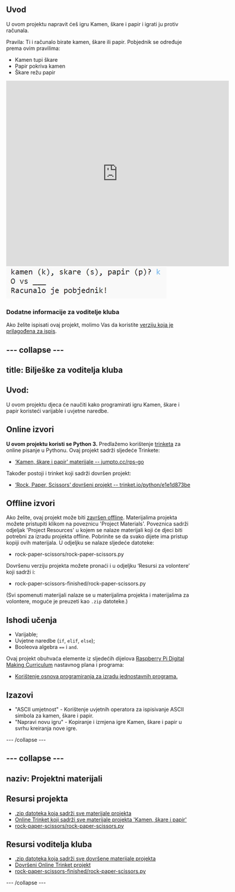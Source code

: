 ## Uvod

U ovom projektu napravit ćeš igru Kamen, škare i papir ​​i igrati ju protiv računala.

Pravila: Ti i računalo birate kamen, škare ili papir. Pobjednik se određuje prema ovim pravilima:

* Kamen tupi škare
* Papir pokriva kamen
* Škare režu papir

<div class="trinket">
  <iframe src="https://trinket.io/embed/python/e1e1d873be?outputOnly=true&start=result" width="600" height="500" frameborder="0" marginwidth="0" marginheight="0" allowfullscreen>
  </iframe>
  <img src="images/rps-final.png">
</div>

### Dodatne informacije za voditelje kluba

Ako želite ispisati ovaj projekt, molimo Vas da koristite [verziju koja je prilagođena za ispis](https://projects.raspberrypi.org/en/projects/rock-paper-scissors/print).

## \--- collapse \---

## title: Bilješke za voditelja kluba

## Uvod:

U ovom projektu djeca će naučiti kako programirati igru Kamen, škare i papir koristeći varijable i uvjetne naredbe.

## Online izvori

**U ovom projektu koristi se Python 3.** Predlažemo korištenje [trinketa](https://trinket.io/) za online pisanje u Pythonu. Ovaj projekt sadrži sljedeće Trinkete:

* [‘Kamen, škare i papir' materijale -- jumpto.cc/rps-go](http://jumpto.cc/rps-go)

Također postoji i trinket koji sadrži dovršen projekt:

* [‘Rock, Paper, Scissors’ dovršeni projekt -- trinket.io/python/e1e1d873be](https://trinket.io/python/e1e1d873be)

## Offline izvori

Ako želite, ovaj projekt može biti [završen offline](https://www.codeclubprojects.org/en-GB/resources/python-working-offline/). Materijalima projekta možete pristupiti klikom na poveznicu 'Project Materials'. Poveznica sadrži odjeljak 'Project Resources' u kojem se nalaze materijali koji će djeci biti potrebni za izradu projekta offline. Pobrinite se da svako dijete ima pristup kopiji ovih materijala. U odjeljku se nalaze sljedeće datoteke:

* rock-paper-scissors/rock-paper-scissors.py

Dovršenu verziju projekta možete pronaći i u odjeljku ‘Resursi za volontere’ koji sadrži i:

* rock-paper-scissors-finished/rock-paper-scissors.py

(Svi spomenuti materijali nalaze se u materijalima projekta i materijalima za volontere, moguće je preuzeti kao `.zip` datoteke.)

## Ishodi učenja

* Varijable;
* Uvjetne naredbe (`if`, `elif`, `else`); 
* Booleova algebra `==` i `and`.

Ovaj projekt obuhvaća elemente iz sljedećih dijelova [Raspberry Pi Digital Making Curriculum](http://rpf.io/curriculum) nastavnog plana i programa:

* [Korištenje osnova programiranja za izradu jednostavnih programa.](https://www.raspberrypi.org/curriculum/programming/creator)

## Izazovi

* "ASCII umjetnost" - Korištenje uvjetnih operatora za ispisivanje ASCII simbola za kamen, škare i papir. 
* "Napravi novu igru" - Kopiranje i izmjena igre Kamen, škare i papir u svrhu kreiranja nove igre. 

\--- /collapse \---

## \--- collapse \---

## naziv: Projektni materijali

## Resursi projekta

* [.zip datoteka koja sadrži sve materijale projekta](resources/rock-paper-scissors-project-resources.zip)
* [Online Trinket koji sadrži sve materijale projekta 'Kamen, škare i papir'](http://jumpto.cc/rps-go)
* [rock-paper-scissors/rock-paper-scissors.py](resources/rock-paper-scissors-rock-paper-scissors.py)

## Resursi voditelja kluba

* [.zip datoteka koja sadrži sve dovršene materijale projekta](resources/rock-paper-scissors-volunteer-resources.zip)
* [Dovršeni Online Trinket projekt](https://trinket.io/python/e1e1d873be)
* [rock-paper-scissors-finished/rock-paper-scissors.py](resources/rock-paper-scissors-finished-rock-paper-scissors.py)

\--- /collapse \---